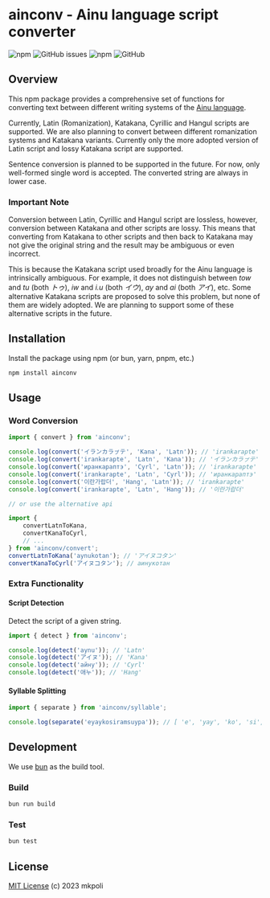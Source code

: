 # ainconv - Ainu language script converter

![npm](https://img.shields.io/npm/v/ainconv)
![GitHub issues](https://img.shields.io/github/issues/mkpoli/ainconv)
![npm](https://img.shields.io/npm/dw/ainconv)
![GitHub](https://img.shields.io/github/license/mkpoli/ainconv)

## Overview
This npm package provides a comprehensive set of functions for converting text between different writing systems of the [Ainu language](https://en.wikipedia.org/wiki/Ainu_language).

Currently, Latin (Romanization), Katakana, Cyrillic and Hangul scripts are supported. We are also planning to convert between different romanization systems and Katakana variants. Currently only the more adopted version of Latin script and lossy Katakana script are supported. 

Sentence conversion is planned to be supported in the future. For now, only well-formed single word is accepted. The converted string are always in lower case.

### Important Note
Conversion between Latin, Cyrillic and Hangul script are lossless, however, conversion between Katakana and other scripts are lossy. This means that converting from Katakana to other scripts and then back to Katakana may not give the original string and the result may be ambiguous or even incorrect.

This is because the Katakana script used broadly for the Ainu language is intrinsically ambiguous. For example, it does not distinguish between *tow* and *tu* (both *トゥ*), *iw* and *i.u* (both *イウ*), *ay* and *ai* (both *アイ*), etc. Some alternative Katakana scripts are proposed to solve this problem, but none of them are widely adopted. We are planning to support some of these alternative scripts in the future.

## Installation
Install the package using npm (or bun, yarn, pnpm, etc.)
```bash
npm install ainconv
```

## Usage
### Word Conversion
```javascript
import { convert } from 'ainconv';

console.log(convert('イランカラㇷ゚テ', 'Kana', 'Latn')); // 'irankarapte'
console.log(convert('irankarapte', 'Latn', 'Kana')); // 'イランカラㇷ゚テ'
console.log(convert('иранкараптэ', 'Cyrl', 'Latn')); // 'irankarapte'
console.log(convert('irankarapte', 'Latn', 'Cyrl')); // 'иранкараптэ'
console.log(convert('이란가랍더', 'Hang', 'Latn')); // 'irankarapte'
console.log(convert('irankarapte', 'Latn', 'Hang')); // '이란가랍더'

// or use the alternative api

import {
    convertLatnToKana,
    convertKanaToCyrl,
    // ...
} from 'ainconv/convert';
convertLatnToKana('aynukotan'); // 'アイヌコタン'
convertKanaToCyrl('アイヌコタン'); // аинукотан
```

### Extra Functionality

#### Script Detection
Detect the script of a given string.
```javascript
import { detect } from 'ainconv';

console.log(detect('aynu')); // 'Latn'
console.log(detect('アイヌ')); // 'Kana'
console.log(detect('айну')); // 'Cyrl'
console.log(detect('애누')); // 'Hang'
```

#### Syllable Splitting
```javascript
import { separate } from 'ainconv/syllable';

console.log(separate('eyaykosiramsuypa')); // [ 'e', 'yay', 'ko', 'si', 'ram', 'suy', 'pa' ]
```

## Development
We use [bun](https://bun.sh/) as the build tool.

### Build
```bash
bun run build
```

### Test
```bash
bun test
```

## License
[MIT License](LICENSE) (c) 2023 mkpoli

